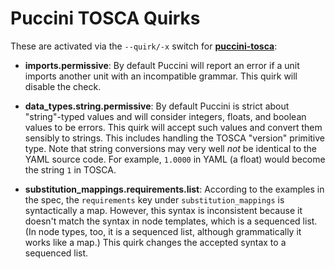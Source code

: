 Puccini TOSCA Quirks
====================

These are activated via the `--quirk/-x` switch for
[**puccini-tosca**](../../puccini-tosca/):

* **imports.permissive**: By default Puccini will report an error if a unit imports another
  unit with an incompatible grammar. This quirk will disable the check.

* **data_types.string.permissive**: By default Puccini is strict about "string"-typed values
  and will consider integers, floats, and boolean values to be errors. This quirk will accept
  such values and convert them sensibly to strings. This includes handling the TOSCA "version"
  primitive type. Note that string conversions may very well *not* be identical to the YAML
  source code. For example, `1.0000` in YAML (a float) would become the string `1` in TOSCA.

* **substitution_mappings.requirements.list**: According to the examples in the spec, the
  `requirements` key under `substitution_mappings` is syntactically a map. However, this syntax is
  inconsistent because it doesn't match the syntax in node templates, which is a sequenced list.
  (In node types, too, it is a sequenced list, although grammatically it works like a map.) This
  quirk changes the accepted syntax to a sequenced list.
